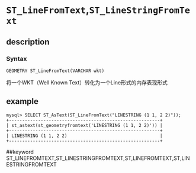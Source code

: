 # `ST_LineFromText`,`ST_LineStringFromText`
## description
### Syntax

`GEOMETRY ST_LineFromText(VARCHAR wkt)`


将一个WKT（Well Known Text）转化为一个Line形式的内存表现形式

## example

```
mysql> SELECT ST_AsText(ST_LineFromText("LINESTRING (1 1, 2 2)"));
+---------------------------------------------------------+
| st_astext(st_geometryfromtext('LINESTRING (1 1, 2 2)')) |
+---------------------------------------------------------+
| LINESTRING (1 1, 2 2)                                   |
+---------------------------------------------------------+
```
##keyword
ST_LINEFROMTEXT,ST_LINESTRINGFROMTEXT,ST,LINEFROMTEXT,ST,LINESTRINGFROMTEXT
